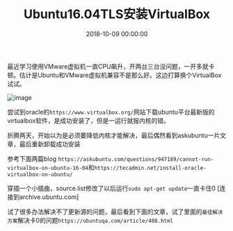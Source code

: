 ﻿---
layout: post
title: Ubuntu16.04TLS安装VirtualBox
date: 2018-10-09 00:00:00
categories: ubuntu
---

最近学习使用VMware虚拟机一直CPU飙升，开两台三台没问题，一开多就卡顿。估计是Ubuntu和VMware虚拟机兼容不是那么好。这边打算换个VirtualBox试试。

![image](https://i.loli.net/2019/06/30/5d18455515c5623122.jpg)

尝试到oracle的``https://www.virtualbox.org/``网站下载ubuntu平台最新版的virtualbox软件，是成功安装了，但是一运行就报内核的错。

折腾两天，开始以为是必须要降低内核才能解决，最后偶然看到askubuntu一片文章，最后重新卸载成功安装

参考下面两篇blog ``https://askubuntu.com/questions/947189/cannot-run-virtualbox-on-ubuntu-16-04``和``https://tecadmin.net/install-oracle-virtualbox-on-ubuntu/``

穿插一个小插曲，source.list修改了以后运行``sudo apt-get update``一直卡住0 [连接到archive.ubuntu.com]

试了很多办法解决不了更新源的问题，最后看到下面的文章，试了里面的``最佳解决方案``解决卡0的问题``https://ubuntuqa.com/article/408.html``